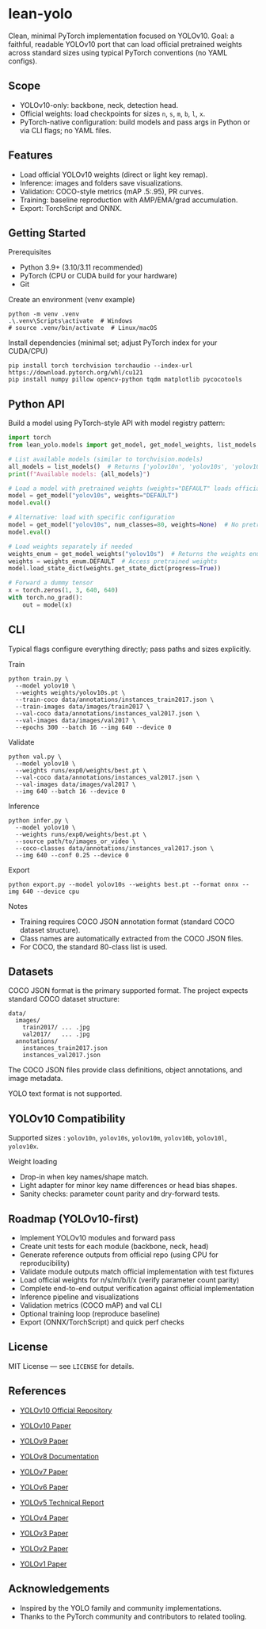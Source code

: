 # lean-yolo

Clean, minimal PyTorch implementation focused on YOLOv10. Goal: a faithful, readable YOLOv10 port that can load official pretrained weights across standard sizes using typical PyTorch conventions (no YAML configs).

## Scope
- YOLOv10-only: backbone, neck, detection head.
- Official weights: load checkpoints for sizes `n`, `s`, `m`, `b`, `l`, `x`.
- PyTorch-native configuration: build models and pass args in Python or via CLI flags; no YAML files.

## Features 
- Load official YOLOv10 weights (direct or light key remap).
- Inference: images and folders save visualizations.
- Validation: COCO-style metrics (mAP .5:.95), PR curves.
- Training: baseline reproduction with AMP/EMA/grad accumulation.
- Export: TorchScript and ONNX.

## Getting Started

Prerequisites
- Python 3.9+ (3.10/3.11 recommended)
- PyTorch (CPU or CUDA build for your hardware)
- Git

Create an environment (venv example)
```
python -m venv .venv
.\.venv\Scripts\activate  # Windows
# source .venv/bin/activate  # Linux/macOS
```

Install dependencies (minimal set; adjust PyTorch index for your CUDA/CPU)
```
pip install torch torchvision torchaudio --index-url https://download.pytorch.org/whl/cu121
pip install numpy pillow opencv-python tqdm matplotlib pycocotools
```

## Python API

Build a model using PyTorch-style API with model registry pattern:
```python
import torch
from lean_yolo.models import get_model, get_model_weights, list_models

# List available models (similar to torchvision.models)
all_models = list_models()  # Returns ['yolov10n', 'yolov10s', 'yolov10m', 'yolov10b', 'yolov10l', 'yolov10x']
print(f"Available models: {all_models}")

# Load a model with pretrained weights (weights="DEFAULT" loads official weights)
model = get_model("yolov10s", weights="DEFAULT")
model.eval()

# Alternative: load with specific configuration
model = get_model("yolov10s", num_classes=80, weights=None)  # No pretrained weights
model.eval()

# Load weights separately if needed
weights_enum = get_model_weights("yolov10s")  # Returns the weights enum class
weights = weights_enum.DEFAULT  # Access pretrained weights
model.load_state_dict(weights.get_state_dict(progress=True))

# Forward a dummy tensor
x = torch.zeros(1, 3, 640, 640)
with torch.no_grad():
    out = model(x)
```


## CLI 

Typical flags configure everything directly; pass paths and sizes explicitly.

Train
```
python train.py \
  --model yolov10 \
  --weights weights/yolov10s.pt \
  --train-coco data/annotations/instances_train2017.json \
  --train-images data/images/train2017 \
  --val-coco data/annotations/instances_val2017.json \
  --val-images data/images/val2017 \
  --epochs 300 --batch 16 --img 640 --device 0
```

Validate
```
python val.py \
  --model yolov10 \
  --weights runs/exp0/weights/best.pt \
  --val-coco data/annotations/instances_val2017.json \
  --val-images data/images/val2017 \
  --img 640 --batch 16 --device 0
```

Inference
```
python infer.py \
  --model yolov10 \
  --weights runs/exp0/weights/best.pt \
  --source path/to/images_or_video \
  --coco-classes data/annotations/instances_val2017.json \
  --img 640 --conf 0.25 --device 0
```

Export
```
python export.py --model yolov10s --weights best.pt --format onnx --img 640 --device cpu
```

Notes
- Training requires COCO JSON annotation format (standard COCO dataset structure).
- Class names are automatically extracted from the COCO JSON files.
- For COCO, the standard 80-class list is used.

## Datasets

COCO JSON format is the primary supported format. The project expects standard COCO dataset structure:

```
data/
  images/
    train2017/ ... .jpg
    val2017/   ... .jpg
  annotations/
    instances_train2017.json
    instances_val2017.json
```

The COCO JSON files provide class definitions, object annotations, and image metadata.

YOLO text format is not supported.

## YOLOv10 Compatibility

Supported sizes : `yolov10n`, `yolov10s`, `yolov10m`, `yolov10b`, `yolov10l`, `yolov10x`.

Weight loading
- Drop-in when key names/shape match.
- Light adapter for minor key name differences or head bias shapes.
- Sanity checks: parameter count parity and dry-forward tests.

## Roadmap (YOLOv10-first)
- Implement YOLOv10 modules and forward pass
- Create unit tests for each module (backbone, neck, head)
- Generate reference outputs from official repo (using CPU for reproducibility)
- Validate module outputs match official implementation with test fixtures
- Load official weights for n/s/m/b/l/x (verify parameter count parity)
- Complete end-to-end output verification against official implementation
- Inference pipeline and visualizations
- Validation metrics (COCO mAP) and val CLI
- Optional training loop (reproduce baseline)
- Export (ONNX/TorchScript) and quick perf checks

## License
MIT License — see `LICENSE` for details.

## References
- [YOLOv10 Official Repository](https://github.com/THU-MIG/yolov10)

- [YOLOv10 Paper](https://arxiv.org/abs/2405.14458)
- [YOLOv9 Paper](https://arxiv.org/abs/2402.13616)
- [YOLOv8 Documentation](https://docs.ultralytics.com/models/yolov8/)
- [YOLOv7 Paper](https://arxiv.org/abs/2207.02696)
- [YOLOv6 Paper](https://arxiv.org/abs/2209.02976)
- [YOLOv5 Technical Report](https://github.com/ultralytics/yolov5)
- [YOLOv4 Paper](https://arxiv.org/abs/2004.10934)
- [YOLOv3 Paper](https://arxiv.org/abs/1804.02767)
- [YOLOv2 Paper](https://arxiv.org/abs/1612.08242)
- [YOLOv1 Paper](https://arxiv.org/abs/1506.02640)

## Acknowledgements
- Inspired by the YOLO family and community implementations.
- Thanks to the PyTorch community and contributors to related tooling.

